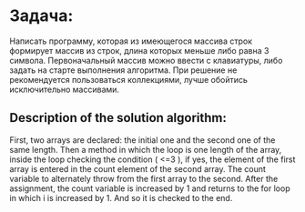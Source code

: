 # Задача:
Написать программу, которая из имеющегося массива строк формирует массив из строк, длина которых меньше либо равна 3 символа. Первоначальный массив можно ввести с клавиатуры, либо задать на старте выполнения алгоритма. При решение не рекомендуется пользоваться коллекциями, лучше обойтись исключительно массивами.


## Description of the solution algorithm:
First, two arrays are declared: the initial one and the second one of the same length. Then a method in which the loop is one length of the array, inside the loop checking the condition ( <=3 ), if yes, the element of the first array is entered in the count element of the second array. The count variable to alternately throw from the first array to the second. After the assignment, the count variable is increased by 1 and returns to the for loop in which i is increased by 1. And so it is checked to the end.